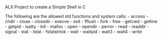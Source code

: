 ALX Project to create a Simple Shell in C

The following are the allowed std functions and system calls:
	- access
	- chdir
	- close
	- closedir
	- execve
	- exit
	- fflush
	- fork
	- free
	- getcwd
	- getline
	- getpid
	- isatty
	- kill
	- malloc
	- open
	- opendir
	- perror
	- read
	- readdir
	- signal
	- stat
	- lstat
	- fstatstrtok
	- wait
	- waitpid
	- wait3
	- wait4
	- write
